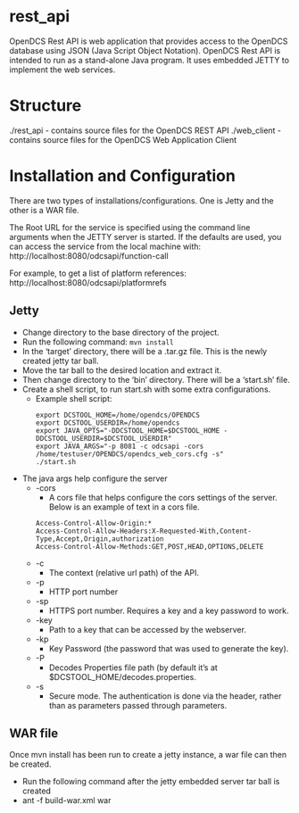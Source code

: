 # rest_api
OpenDCS Rest API is web application that provides access to the OpenDCS database using JSON (Java Script Object Notation).
OpenDCS Rest API is intended to run as a stand-alone Java program. It uses embedded JETTY to implement the web services.

# Structure
./rest_api - contains source files for the OpenDCS REST API
./web_client - contains source files for the OpenDCS Web Application Client

# Installation and Configuration
There are two types of installations/configurations.  One is Jetty and the other is a WAR file.

The Root URL for the service is specified using the command line arguments when the JETTY server is started. If the defaults are used, you can access the service from the local machine with:
http://localhost:8080/odcsapi/function-call

For example, to get a list of platform references:
http://localhost:8080/odcsapi/platformrefs

##	Jetty
-	Change directory to the base directory of the project.
-	Run the following command: `mvn install`
-	In the ‘target’ directory, there will be a .tar.gz file.  This is the newly created jetty tar ball.
-	Move the tar ball to the desired location and extract it.
-	Then change directory to the ‘bin’ directory.  There will be a ‘start.sh’ file.
-	Create a shell script, to run start.sh with some extra configurations.
     - Example shell script:
        ```
        export DCSTOOL_HOME=/home/opendcs/OPENDCS
        export DCSTOOL_USERDIR=/home/opendcs
        export JAVA_OPTS="-DDCSTOOL_HOME=$DCSTOOL_HOME -DDCSTOOL_USERDIR=$DCSTOOL_USERDIR"
        export JAVA_ARGS="-p 8081 -c odcsapi -cors /home/testuser/OPENDCS/opendcs_web_cors.cfg -s"
        ./start.sh
        ```
- The java args help configure the server
     - -cors
          -	A cors file that helps configure the cors settings of the server.  Below is an example of text in a cors file.
          ```
          Access-Control-Allow-Origin:*
          Access-Control-Allow-Headers:X-Requested-With,Content-Type,Accept,Origin,authorization
          Access-Control-Allow-Methods:GET,POST,HEAD,OPTIONS,DELETE
          ```
     - -c
       - The context (relative url path) of the API.
  - -p
      - HTTP port number
  - -sp
    - HTTPS port number.  Requires a key and a key password to work.
  - -key
    - Path to a key that can be accessed by the webserver.
  - -kp
    - Key Password (the password that was used to generate the key).
  - -P
    - Decodes Properties file path (by default it’s at $DCSTOOL_HOME/decodes.properties.
  - -s
    - Secure mode.  The authentication is done via the header, rather than as parameters passed through parameters.

## WAR file
Once mvn install has been run to create a jetty instance, a war file can then be created.
- Run the following command after the jetty embedded server tar ball is created
- ant -f build-war.xml war


